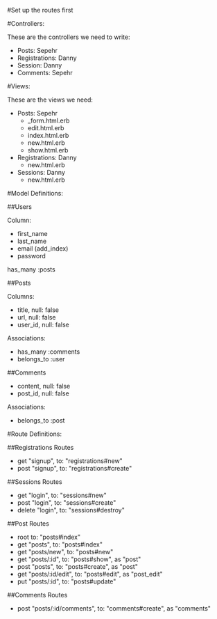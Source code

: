 #Set up the routes first


#Controllers: 

These are the controllers we need to write:

- Posts: Sepehr
- Registrations: Danny
- Session: Danny
- Comments: Sepehr

#Views:

These are the views we need:

- Posts: Sepehr
	- _form.html.erb
	- edit.html.erb
	- index.html.erb
	- new.html.erb
	- show.html.erb
- Registrations: Danny
	- new.html.erb
- Sessions: Danny
	- new.html.erb

#Model Definitions:

##Users

Column:

- first_name
- last_name
- email (add_index)
- password

has_many :posts

##Posts

Columns:

- title, null: false
- url, null: false
- user_id, null: false

Associations:

- has_many :comments
- belongs_to :user

##Comments

- content, null: false
- post_id, null: false

Associations:

- belongs_to :post

#Route Definitions:

##Registrations Routes

- get "signup", to: "registrations#new"
- post "signup", to: "registrations#create"

##Sessions Routes

- get "login", to: "sessions#new"
- post "login", to: "sessions#create"
- delete "login", to: "sessions#destroy"

##Post Routes
- root to: "posts#index"
- get "posts", to: "posts#index"
- get "posts/new", to: "posts#new"
- get "posts/:id", to: "posts#show", as "post"
- post "posts", to: "posts#create", as "post"
- get "posts/:id/edit", to: "posts#edit", as "post_edit"
- put "posts/:id", to: "posts#update"

##Comments Routes

- post "posts/:id/comments", to: "comments#create", as "comments"
